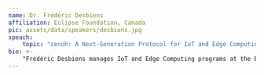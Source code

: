 ```yaml
---
name: Dr. Frédéric Desbiens
affiliation: Eclipse Foundation, Canada
pic: assets/data/speakers/desbiens.jpg
speach:
    topic: "zenoh: A Next-Generation Protocol for IoT and Edge Computing"
bio: >-
    "Frédéric Desbiens manages IoT and Edge Computing programs at the Eclipse Foundation. His job is to help the community innovate by bringing devices and software together. He is a strong supporter of open source. He worked as a product manager, solutions architect, and developer for companies as diverse as Pivotal, Cisco, and Oracle. Frédéric holds an MBA in electronic commerce, a BASc in Computer Science, and a BEd, all from Université Laval."
---
```

